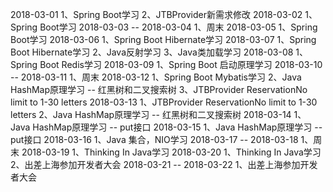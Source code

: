 2018-03-01
1、Spring Boot学习
2、JTBProvider新需求修改
2018-03-02
1、Spring Boot学习
2018-03-03 -- 2018-03-04
1、周末
2018-03-05
1、Spring Boot学习
2018-03-06
1、Spring Boot Hibernate学习
2018-03-07
1、Spring Boot Hibernate学习
2、Java反射学习
3、Java类加载学习
2018-03-08
1、Spring Boot Redis学习
2018-03-09
1、Spring Boot 启动原理学习
2018-03-10 -- 2018-03-11
1、周末
2018-03-12
1、Spring Boot Mybatis学习
2、Java HashMap原理学习 -- 红黑树和二叉搜索树
3、JTBProvider ReservationNo limit to 1-30 letters
2018-03-13
1、JTBProvider ReservationNo limit to 1-30 letters
2、Java HashMap原理学习 -- 红黑树和二叉搜索树
2018-03-14
1、Java HashMap原理学习 -- put接口
2018-03-15
1、Java HashMap原理学习 -- put接口
2018-03-16
1、Java 集合，NIO学习
2018-03-17 -- 2018-03-18
1、周末
2018-03-19
1、Thinking In Java学习
2018-03-20
1、Thinking In Java学习
2、出差上海参加开发者大会
2018-03-21 -- 2018-03-22
1、出差上海参加开发者大会
